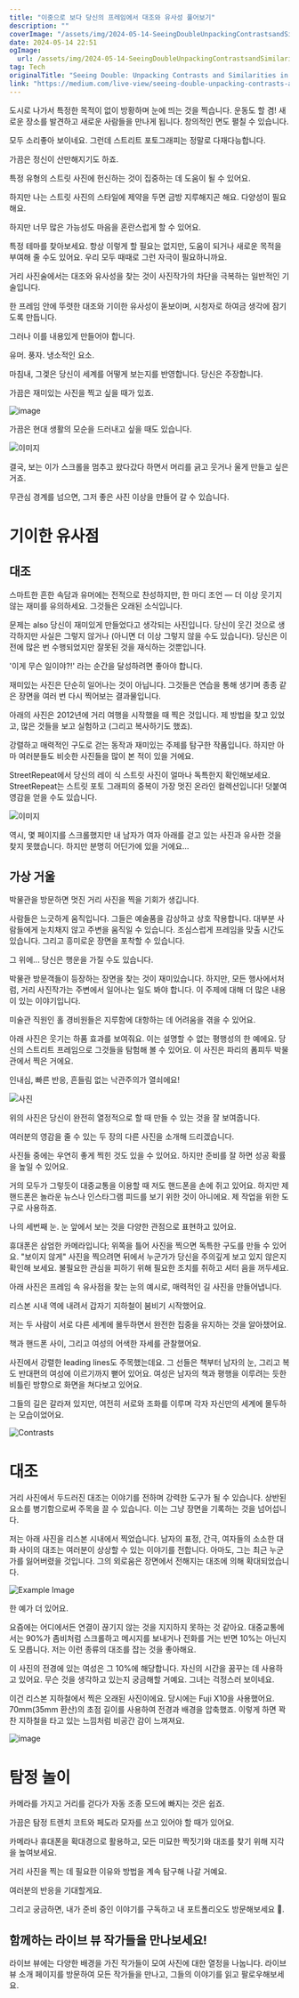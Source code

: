 ```yaml
---
title: "이중으로 보다 당신의 프레임에서 대조와 유사성 풀어보기"
description: ""
coverImage: "/assets/img/2024-05-14-SeeingDoubleUnpackingContrastsandSimilaritiesinYourFrames_0.png"
date: 2024-05-14 22:51
ogImage:
  url: /assets/img/2024-05-14-SeeingDoubleUnpackingContrastsandSimilaritiesinYourFrames_0.png
tag: Tech
originalTitle: "Seeing Double: Unpacking Contrasts and Similarities in Your Frames"
link: "https://medium.com/live-view/seeing-double-unpacking-contrasts-and-similarities-in-your-frames-d59b13a1734c"
---
```


도시로 나가서 특정한 목적이 없이 방황하며 눈에 띄는 것을 찍습니다. 운동도 할 겸! 새로운 장소를 발견하고 새로운 사람들을 만나게 됩니다. 창의적인 면도 펼칠 수 있습니다.

모두 소리좋아 보이네요. 그런데 스트리트 포토그래피는 정말로 다재다능합니다.

가끔은 정신이 산만해지기도 하죠.

특정 유형의 스트릿 사진에 헌신하는 것이 집중하는 데 도움이 될 수 있어요.

하지만 나는 스트릿 사진의 스타일에 제약을 두면 금방 지루해지곤 해요. 다양성이 필요해요.

하지만 너무 많은 가능성도 마음을 혼란스럽게 할 수 있어요.

특정 테마를 찾아보세요. 항상 이렇게 할 필요는 없지만, 도움이 되거나 새로운 목적을 부여해 줄 수도 있어요. 우리 모두 때때로 그런 자극이 필요하니까요.

거리 사진술에서는 대조와 유사성을 찾는 것이 사진작가의 차단을 극복하는 일반적인 기술입니다.

한 프레임 안에 뚜렷한 대조와 기이한 유사성이 돋보이며, 시청자로 하여금 생각에 잠기도록 만듭니다.

그러나 이를 내용있게 만들어야 합니다.

유머. 풍자. 냉소적인 요소.

마침내, 그겣은 당신이 세계를 어떻게 보는지를 반영합니다. 당신은 주장합니다.

가끔은 재미있는 사진을 찍고 싶을 때가 있죠.

![image](/assets/img/2024-05-14-SeeingDoubleUnpackingContrastsandSimilaritiesinYourFrames_0.png)

가끔은 현대 생활의 모순을 드러내고 싶을 때도 있습니다.

![이미지](/assets/img/2024-05-14-SeeingDoubleUnpackingContrastsandSimilaritiesinYourFrames_1.png)

결국, 보는 이가 스크롤을 멈추고 왔다갔다 하면서 머리를 긁고 웃거나 울게 만들고 싶은 거죠.

무관심 경계를 넘으면, 그저 좋은 사진 이상을 만들어 갈 수 있습니다.

# 기이한 유사점

## 대조

스마트한 흔한 속담과 유머에는 전적으로 찬성하지만, 한 마디 조언 — 더 이상 웃기지 않는 재미를 유의하세요. 그것들은 오래된 소식입니다.

문제는 also 당신이 재미있게 만들었다고 생각되는 사진입니다. 당신이 웃긴 것으로 생각하지만 사실은 그렇지 않거나 (아니면 더 이상 그렇지 않을 수도 있습니다). 당신은 이전에 많은 번 수행되었지만 잘못된 것을 재식하는 것뿐입니다.

'이게 무슨 일이야?!' 라는 순간을 달성하려면 좋아야 합니다.

재미있는 사진은 단순히 일어나는 것이 아닙니다. 그것들은 연습을 통해 생기며 종종 같은 장면을 여러 번 다시 찍어보는 결과물입니다.

아래의 사진은 2012년에 거리 여행을 시작했을 때 찍은 것입니다. 제 방법을 찾고 있었고, 많은 것들을 보고 실험하고 (그리고 복사하기도 했죠).

강렬하고 매력적인 구도로 걷는 동작과 재미있는 주제를 탐구한 작품입니다. 하지만 아마 여러분들도 비슷한 사진들을 많이 본 적이 있을 거에요.

StreetRepeat에서 당신의 레이 식 스트릿 사진이 얼마나 독특한지 확인해보세요. StreetRepeat는 스트릿 포토 그래피의 중복이 가장 멋진 온라인 컬렉션입니다! 덧붙여 영감을 얻을 수도 있습니다.

![이미지](/assets/img/2024-05-14-SeeingDoubleUnpackingContrastsandSimilaritiesinYourFrames_3.png)

역시, 몇 페이지를 스크롤했지만 내 남자가 여자 아래를 걷고 있는 사진과 유사한 것을 찾지 못했습니다. 하지만 분명히 어딘가에 있을 거에요...

## 가상 거울

박물관을 방문하면 멋진 거리 사진을 찍을 기회가 생깁니다.

사람들은 느긋하게 움직입니다. 그들은 예술품을 감상하고 상호 작용합니다. 대부분 사람들에게 눈치채지 않고 주변을 움직일 수 있습니다. 조심스럽게 프레임을 맞출 시간도 있습니다. 그리고 흥미로운 장면을 포착할 수 있습니다.

그 위에... 당신은 행운을 가질 수도 있습니다.

박물관 방문객들이 등장하는 장면을 찾는 것이 재미있습니다. 하지만, 모든 행사에서처럼, 거리 사진작가는 주변에서 일어나는 일도 봐야 합니다. 이 주제에 대해 더 많은 내용이 있는 이야기입니다.

미술관 직원인 홀 경비원들은 지루함에 대항하는 데 어려움을 겪을 수 있어요.

아래 사진은 웃기는 하품 효과를 보여줘요. 이는 설명할 수 없는 평행성의 한 예에요. 당신의 스트리트 프레임으로 그것들을 탐험해 볼 수 있어요. 이 사진은 파리의 폼피두 박물관에서 찍은 거에요.

인내심, 빠른 반응, 흔들림 없는 낙관주의가 열쇠에요!

![사진](/assets/img/2024-05-14-SeeingDoubleUnpackingContrastsandSimilaritiesinYourFrames_4.png)

위의 사진은 당신이 완전히 열정적으로 할 때 만들 수 있는 것을 잘 보여줍니다.

여러분의 영감을 줄 수 있는 두 장의 다른 사진을 소개해 드리겠습니다.

사진들 중에는 우연히 좋게 찍힌 것도 있을 수 있어요. 하지만 준비를 잘 하면 성공 확률을 높일 수 있어요.

거의 모두가 그렇듯이 대중교통을 이용할 때 저도 핸드폰을 손에 쥐고 있어요. 하지만 제 핸드폰은 놀라운 뉴스나 인스타그램 피드를 보기 위한 것이 아니에요. 제 작업을 위한 도구로 사용하죠.

나의 세번째 눈. 눈 앞에서 보는 것을 다양한 관점으로 표현하고 있어요.

휴대폰은 삼엄한 카메라입니다; 위쪽을 틀어 사진을 찍으면 독특한 구도를 만들 수 있어요. "보이지 않게" 사진을 찍으려면 뒤에서 누군가가 당신을 주의깊게 보고 있지 않은지 확인해 보세요. 불필요한 관심을 피하기 위해 필요한 조치를 취하고 셔터 음을 꺼두세요.

아래 사진은 프레임 속 유사점을 찾는 눈의 예시로, 매력적인 길 사진을 만들어냅니다.

리스본 시내 역에 내려서 갑자기 지하철이 붐비기 시작했어요.

저는 두 사람이 서로 다른 세계에 몰두하면서 완전한 집중을 유지하는 것을 알아챘어요.

책과 핸드폰 사이, 그리고 여성의 어색한 자세를 관찰했어요.

사진에서 강렬한 leading lines도 주목했는데요. 그 선들은 책부터 남자의 눈, 그리고 복도 반대편의 여성에 이르기까지 뻗어 있어요. 여성은 남자의 책과 평행을 이루려는 듯한 비틀린 방향으로 화면을 쳐다보고 있어요.

그들의 길은 갈라져 있지만, 여전히 서로와 조화를 이루며 각자 자신만의 세계에 몰두하는 모습이었어요.

![Contrasts](/assets/img/2024-05-14-SeeingDoubleUnpackingContrastsandSimilaritiesinYourFrames_5.png)

# 대조

거리 사진에서 두드러진 대조는 이야기를 전하며 강력한 도구가 될 수 있습니다. 상반된 요소를 병기함으로써 주목을 끌 수 있습니다. 이는 그냥 장면을 기록하는 것을 넘어섭니다.

저는 아래 사진을 리스본 시내에서 찍었습니다. 남자의 표정, 간극, 여자들의 소소한 대화 사이의 대조는 여러분이 상상할 수 있는 이야기를 전합니다. 아마도, 그는 최근 누군가를 잃어버렸을 것입니다. 그의 외로움은 장면에서 전해지는 대조에 의해 확대되었습니다.

![Example Image](/assets/img/2024-05-14-SeeingDoubleUnpackingContrastsandSimilaritiesinYourFrames_6.png)

한 예가 더 있어요.

요즘에는 어디에서든 연결이 끊기지 않는 것을 지지하지 못하는 것 같아요. 대중교통에서는 90%가 좀비처럼 스크롤하고 메시지를 보내거나 전화를 거는 반면 10%는 아닌지도 모릅니다. 저는 이런 종류의 대조를 잡는 것을 좋아해요.

이 사진의 전경에 있는 여성은 그 10%에 해당합니다. 자신의 시간을 꿈꾸는 데 사용하고 있어요. 무슨 것을 생각하고 있는지 궁금해할 거예요. 그녀는 걱정스러 보이네요.

이건 리스본 지하철에서 찍은 오래된 사진이에요. 당시에는 Fuji X10을 사용했어요. 70mm(35mm 환산)의 초점 길이를 사용하여 전경과 배경을 압축했죠. 이렇게 하면 꽉 찬 지하철을 타고 있는 느낌처럼 비공간 감이 느껴져요.

![image](/assets/img/2024-05-14-SeeingDoubleUnpackingContrastsandSimilaritiesinYourFrames_7.png)

# 탐정 놀이

카메라를 가지고 거리를 걷다가 자동 조종 모드에 빠지는 것은 쉽죠.

가끔은 탐정 트렌치 코트와 페도라 모자를 쓰고 있어야 할 때가 있어요.

카메라나 휴대폰을 확대경으로 활용하고, 모든 미묘한 짝짓기와 대조를 찾기 위해 지각을 높여보세요.

거리 사진을 찍는 데 필요한 이유와 방법을 계속 탐구해 나갈 거예요.

여러분의 반응을 기대할게요.

그리고 궁금하면, 내가 준비 중인 이야기를 구독하고 내 포트폴리오도 방문해보세요 🙂.

## 함께하는 라이브 뷰 작가들을 만나보세요!

라이브 뷰에는 다양한 배경을 가진 작가들이 모여 사진에 대한 열정을 나눕니다. 라이브 뷰 소개 페이지를 방문하여 모든 작가들을 만나고, 그들의 이야기를 읽고 팔로우해보세요.
